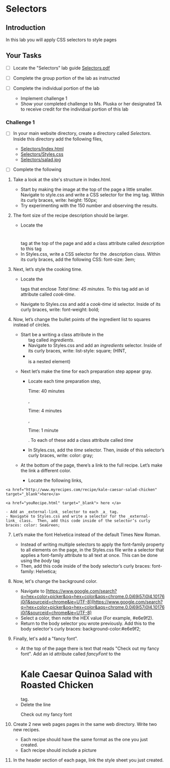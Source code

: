 # Selectors

## Introduction
In this lab you will apply CSS selectors to style pages

## Your Tasks

- [ ] Locate the "Selectors" lab guide [Selectors.pdf](Selectors.pdf)

- [ ] Complete the group portion of the lab as instructed

- [ ] Complete the individual portion of the lab

	* Implement challenge 1
	* Show your completed challenge to Ms. Pluska or her designated TA to receive credit for the individual portion of this lab

### Challenge 1

- [ ] In your main website directory, create a directory called _Selectors_.  Inside this directory add the following files, 

	* [Selectors/Index.html](Selectors/Index.html)
	* [Selectors/Styles.css](Selectors/Styles.css)
	* [Selectors/salad.jpg](Selectors/salad.jpg)

- [ ] Complete the following

1.  Take a look at the site's structure in Index.html.

	- Start by making the image at the top of the page a little smaller. Navigate to style.css and write a CSS selector for the img tag.  Within its curly braces, write: height: 150px;
	- Try experimenting with the 150 number and observing the results.

2.  The font size of the recipe description should be larger. 

	- Locate the <h1></h1> tag at the top of the page and add a class attribute called _description_ to this tag
	- In Styles.css, write a CSS selector for the .description class. Within its curly braces, add the following CSS: font-size: 3em;

3. Next, let’s style the cooking time. 

	- Locate the <p></p> tags that enclose _Total time: 45 minutes_. To this tag add an id attribute called _cook-time_.

	- Navigate to Styles.css and add a _cook-time_ id selector. Inside of its curly braces, write: font-weight: bold;

4. Now, let’s change the bullet points of the ingredient list to squares instead of circles. 

	- Start be a writing a class attribute in the <ul> tag called _ingredients_.
	- Navigate to Styles.css and add an  _ingredients_ selector.  Inside of its curly braces, write: list-style: square;  (HINT, <li></li> is a nested element)

5. Next let’s make the time for each preparation step appear gray. 

	- Locate each time preparation step, <p>Time: 40 minutes</p>, <p>Time: 4 minutes</p>, <p>Time: 1 minute</p>.  To each of these add a class attribute called _time_

	- In Styles.css, add the _time_ selector.  Then, inside of this selector’s curly braces, write: color: gray;

6. At the bottom of the page, there’s a link to the full recipe. Let’s make the link a different color. 

	- Locate the following links, 
```
<a href="http://www.myrecipes.com/recipe/kale-caesar-salad-chicken" target="_blank">here</a> 

<a href="youRecipe.html" target="_blank"> here </a>
```
	- Add an _external-link_ selector to each _a_ tag.
	- Navigate to Styles.css and write a selector for the _external-link_ class.  Then, add this code inside of the selector’s curly braces: color: SeaGreen;

7. Let’s make the font Helvetica instead of the default Times New Roman. 

	- Instead of writing multiple selectors to apply the font-family property to all elements on the page, in the Styles.css file write a selector that applies a font-family attribute to all text at once. This can be done using the _body_ tag
	- Then, add this code inside of the body selector’s curly braces:
 font-family: Helvetica;

8. Now, let's change the background color.  

	- Navigate to [https://www.google.com/search?q=hex+color+picker&oq=hex+color&aqs=chrome.0.0j69i57j0l4.10176j0j1&sourceid=chrome&ie=UTF-8](https://www.google.com/search?q=hex+color+picker&oq=hex+color&aqs=chrome.0.0j69i57j0l4.10176j0j1&sourceid=chrome&ie=UTF-8)
	- Select a color, then note the HEX value (For example, #e6e9f2).  
	- Return to the body selector you wrote previously. Add this to the body selector's curly braces:  background-color:#e6e9f2;

9. Finally, let's add a "fancy font".  

	- At the top of the page there is text that reads "Check out my fancy font".  Add an id attribute called _fancyFont_ to the <h1 class = "description">Kale Caesar Quinoa Salad with Roasted Chicken</h1> tag.  
	- Delete the line <p id="fancyFont">Check out my fancy font</p>

10. Create 2 new web pages pages in the same web directory.  Write two new recipes.  

	- Each recipe should have the same format as the one you just created.   
	- Each recipe should include a picture

11. In the header section of each page, link the style sheet you just created.






